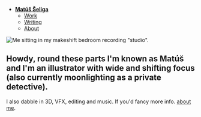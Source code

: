 - [**Matúš Šeliga**](./) <!-- Use `index.md` as well. `./` is a shortcut back to your home page `index.md` -->
    - [Work](work/index.md)
    - [Writing](writing/index.md)
    - [About](about.md)

![Me sitting in my makeshift bedroom recording "studio".](img/re.jpg)

## Howdy, round these parts I'm known as Matúš and I'm an illustrator with wide and shifting focus (also currently moonlighting as a private detective).

I also dabble in 3D, VFX, editing and music. If you'd fancy more info. [about me](about.md).
